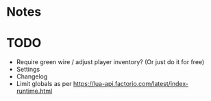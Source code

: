 # Notes

# TODO

- Require green wire / adjust player inventory? (Or just do it for free)
- Settings
- Changelog
- Limit globals as per https://lua-api.factorio.com/latest/index-runtime.html

